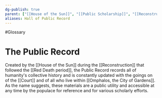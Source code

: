 ```yaml
---
dg-publish: true
parent: ["[[House of the Sun]]", "[[Public Scholarship]]", "[[Reconstruction]]"]
aliases: Hall of Public Record
---
```

#Glossary
# The Public Record

Created by the [[House of the Sun]] during the [[Reconstruction]] that followed the [[Red Death period]], the Public Record records all of humanity's collective history and is constantly updated with the goings on of the [[Court]] and of all who live within [[Omphalos, the City of Gardens]]. As the name suggests, these materials are a public utility and accessible at any time by the populace for reference and for various scholarly efforts.